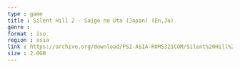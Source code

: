 ```yaml
---
type : game
title : Silent Hill 2 - Saigo no Uta (Japan) (En,Ja)
genre : 
format : iso
region : asia
link : https://archive.org/download/PS2-ASIA-ROMS321COM/Silent%20Hill%202%20-%20Saigo%20no%20Uta%20%28Japan%29%20%28En%2CJa%29.7z
size : 2.0GB
---
```


